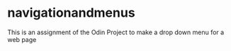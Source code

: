 # navigationandmenus
This is an assignment of the Odin Project to make a drop down menu for a web page
